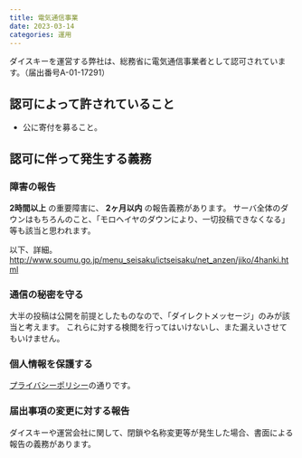 ```yaml
---
title: 電気通信事業
date: 2023-03-14
categories: 運用
---
```


ダイスキーを運営する弊社は、総務省に電気通信事業者として認可されています。（届出番号A-01-17291）

## 認可によって許されていること

- 公に寄付を募ること。

## 認可に伴って発生する義務

### 障害の報告

__2時間以上__ の重要障害に、 __2ヶ月以内__ の報告義務があります。
サーバ全体のダウンはもちろんのこと、「モロヘイヤのダウンにより、一切投稿できなくなる」等も該当と思われます。

以下、詳細。
http://www.soumu.go.jp/menu_seisaku/ictseisaku/net_anzen/jiko/4hanki.html

### 通信の秘密を守る

大半の投稿は公開を前提としたものなので、「ダイレクトメッセージ」のみが該当と考えます。
これらに対する検閲を行ってはいけないし、また漏えいさせてもいけません。

### 個人情報を保護する

[プライバシーポリシー](https://mstdn.delmulin.com/terms)の通りです。

### 届出事項の変更に対する報告

ダイスキーや運営会社に関して、閉鎖や名称変更等が発生した場合、書面による報告の義務があります。
